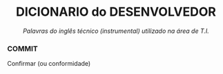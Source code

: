 <h1 align="center">DICIONARIO do DESENVOLVEDOR</h1>
<p align="center"><i>Palavras do inglês técnico (instrumental) utilizado na área de T.I.</i></p>

<h3>COMMIT</h3>
  <p>Confirmar (ou conformidade)</p>
